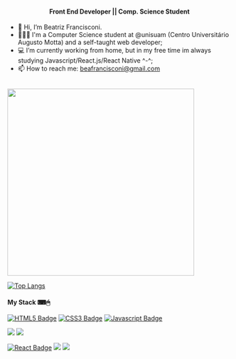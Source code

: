 
<h4 align="center"> Front End Developer || Comp. Science Student</h4> 

- 👋 Hi, I’m Beatriz Francisconi.
- 👩🏾‍💻 I'm a Computer Science student at @unisuam (Centro Universitário Augusto Motta) and a self-taught web developer;
- 💻 I’m currently working from home, but in my free time im always studying Javascript/React.js/React Native ^-^;
- 📫 How to reach me: beafrancisconi@gmail.com
<br>

<div style="display: inline_block" align="left">
  

 <img width="420px" src="https://github-readme-stats.vercel.app/api?username=beathedev&show_icons=true&title_color=fff&icon_color=79ff97&text_color=9f9f9f&bg_color=151515&layout=compact">
  
 [![Top Langs](https://github-readme-stats.vercel.app/api/top-langs/?username=beathedev&theme=gruvbox&show_icons=true)](https://github.com/beathedev/github-readme-stats)
  
<!-- <img width="400px" src="https://github-readme-stats-beryl.vercel.app/api/top-langs/?username=beathedev&title_color=fff&icon_color=79ff97&text_color=9f9f9f&bg_color=151515&layout=compact&langs_count=11"> -->
</div>

<div style="display: inline_block" align="left">
  
  <h4> My Stack ⌨🖱 </h4> 
  
[![HTML5 Badge](https://img.shields.io/badge/HTML-E34F26?style=flat-square-badge&logo=html5&logoColor=white&link=)]()
[![CSS3 Badge](https://img.shields.io/badge/CSS-1572B6?style=flat-square-badge&logo=css3&logoColor=white&link=)]()
[![Javascript Badge](https://img.shields.io/badge/JavaScript-F7DF1E?style=flat-square-badge&logo=javascript&logoColor=white&link=)]()
<!-- C# --> <img src="https://img.shields.io/badge/C%23-239120?style=for-the-badge&logo=c-sharp&logoColor=white" />
<!-- .NET --> <img src="https://img.shields.io/badge/.NET-512BD4?style=for-the-badge&logo=dotnet&logoColor=white" />
[![React Badge](https://img.shields.io/badge/React-16A9F5?style=flat-square-badge&logo=React&logoColor=white&link=)]()
<img src="https://img.shields.io/badge/MySQL-005C84?style=for-the-badge&logo=mysql&logoColor=white"/>
<img src="https://img.shields.io/badge/firebase-ffca28?style=for-the-badge&logo=firebase&logoColor=black"/>
</div>


